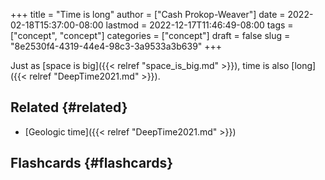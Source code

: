+++
title = "Time is long"
author = ["Cash Prokop-Weaver"]
date = 2022-02-18T15:37:00-08:00
lastmod = 2022-12-17T11:46:49-08:00
tags = ["concept", "concept"]
categories = ["concept"]
draft = false
slug = "8e2530f4-4319-44e4-98c3-3a9533a3b639"
+++

Just as [space is big]({{< relref "space_is_big.md" >}}), time is also [long]({{< relref "DeepTime2021.md" >}}).


## Related {#related}

-   [Geologic time]({{< relref "DeepTime2021.md" >}})


## Flashcards {#flashcards}
